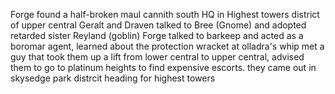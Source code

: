 Forge found a half-broken maul
cannith south HQ in Highest towers district of upper central
Geralt and Draven talked to Bree (Gnome) and adopted retarded sister Reyland (goblin)
Forge talked to barkeep and acted as a boromar agent, learned about the protection wracket at olladra's whip
met a guy that took them up a lift from lower central to upper central, advised them to go to platinum heights to find expensive escorts. they came out in skysedge park distrcit heading for highest towers